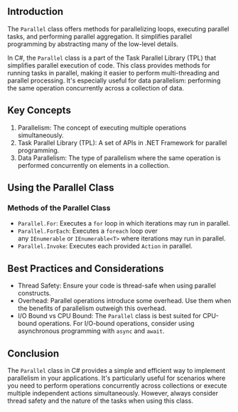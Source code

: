 
## Introduction

The `Parallel` class offers methods for parallelizing loops, executing parallel tasks, and performing parallel aggregation. It simplifies parallel programming by abstracting many of the low-level details.

In C#, the `Parallel` class is a part of the Task Parallel Library (TPL) that simplifies parallel execution of code. This class provides methods for running tasks in parallel, making it easier to perform multi-threading and parallel processing. It's especially useful for data parallelism: performing the same operation concurrently across a collection of data.

## Key Concepts

1. Parallelism: The concept of executing multiple operations simultaneously.
2. Task Parallel Library (TPL): A set of APIs in .NET Framework for parallel programming.
3. Data Parallelism: The type of parallelism where the same operation is performed concurrently on elements in a collection.

## Using the Parallel Class

### Methods of the Parallel Class

- `Parallel.For`: Executes a `for` loop in which iterations may run in parallel.
- `Parallel.ForEach`: Executes a `foreach` loop over any `IEnumerable` or `IEnumerable<T>` where iterations may run in parallel.
- `Parallel.Invoke`: Executes each provided `Action` in parallel.

## Best Practices and Considerations

- Thread Safety: Ensure your code is thread-safe when using parallel constructs.
- Overhead: Parallel operations introduce some overhead. Use them when the benefits of parallelism outweigh this overhead.
- I/O Bound vs CPU Bound: The `Parallel` class is best suited for CPU-bound operations. For I/O-bound operations, consider using asynchronous programming with `async` and `await`.

## Conclusion

The `Parallel` class in C# provides a simple and efficient way to implement parallelism in your applications. It's particularly useful for scenarios where you need to perform operations concurrently across collections or execute multiple independent actions simultaneously. However, always consider thread safety and the nature of the tasks when using this class.


